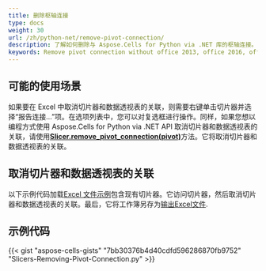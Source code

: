 ```yaml
---
title: 删除枢轴连接
type: docs
weight: 30
url: /zh/python-net/remove-pivot-connection/
description: 了解如何删除与 Aspose.Cells for Python via .NET 库的枢轴连接。
keywords: Remove pivot connection without office 2013, office 2016, office 2019 and office 365.
---
```

##  **可能的使用场景**

如果要在 Excel 中取消切片器和数据透视表的关联，则需要右键单击切片器并选择“报告连接...”项。在选项列表中，您可以对复选框进行操作。同样，如果您想以编程方式使用 Aspose.Cells for Python via .NET API 取消切片器和数据透视表的关联，请使用[**Slicer.remove_pivot_connection(pivot)**](https://reference.aspose.com/cells/python-net/aspose.cells.slicers/slicer/remove_pivot_connection/#aspose.cells.pivot.PivotTable)方法。它将取消切片器和数据透视表的关联。

##  **取消切片器和数据透视表的关联**

以下示例代码加载[Excel 文件示例](remove-pivot-connection.xlsx)包含现有切片器。它访问切片器，然后取消切片器和数据透视表的关联。最后，它将工作簿另存为[输出Excel文件](remove-pivot-connection-out.xlsx). 


##  **示例代码**

{{< gist "aspose-cells-gists" "7bb30376b4d40cdfd596286870fb9752" "Slicers-Removing-Pivot-Connection.py" >}}